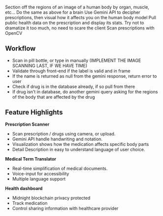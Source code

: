 Section off the regions of an image of a human body by organ, muscle, etc...
Do the same as above for a brain
Use Gemini API to decipher prescriptions, then visual how it affects you on the human body model
Pull public health data on the prescription and display its stats. Try not to dramatize it too much, no need to scare the client
Scan prescriptions with OpenCV




## Workflow
- Scan in pill bottle, or type in manually (IMPLEMENT THE IMAGE SCANNING LAST, IF WE HAVE TIME)
- Validate through front-end if the label is valid and in frame
- If the name is returned as null from the gemini response, return error to user
- Check if drug is in the database already, if so pull from there
- If drug isn't in database, do another gemini query asking for the regions of the body that are affected by the drug


## Feature Highlights

**Prescription Scanner**
- Scan prescription / drugs using camera, or upload.
- Gemini API handle handwriting and notation.
- Visualization shows how the medication affects specific body parts
- Detail Description in easy to understand language of user choice.

**Medical Term Translator**
- Real-time simplification of medical documents.
- Voice-input for accessibility
- Multiple language support

**Health dashboard**
- Midnight blockchain privacy protected
- Track medication
- Control sharing information with healthcare provider






 
